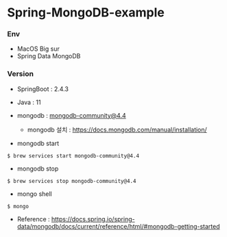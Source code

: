 # Spring-MongoDB-example

### Env
- MacOS Big sur
- Spring Data MongoDB

### Version
- SpringBoot : 2.4.3
- Java : 11
- mongodb : mongodb-community@4.4
    - mongodb 설치 : https://docs.mongodb.com/manual/installation/
    
- mongodb start
```
$ brew services start mongodb-community@4.4
```
- mongodb stop
```
$ brew services stop mongodb-community@4.4
```

- mongo shell
```
$ mongo
```

- Reference : https://docs.spring.io/spring-data/mongodb/docs/current/reference/html/#mongodb-getting-started

